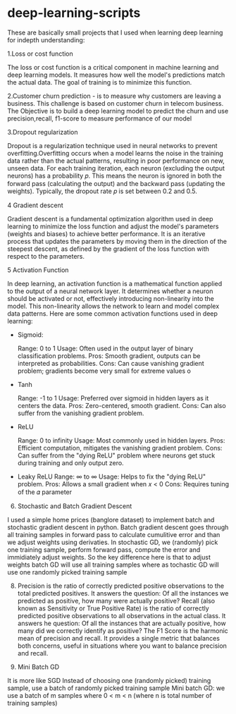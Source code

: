 # deep-learning-scripts
These are basically small projects that I used when learning deep learning for indepth understanding:

1.Loss or cost function

The loss or cost function is a critical component in machine learning and deep learning models. It measures how well the model's predictions match the actual data. The goal of training is to minimize this function.


2.Customer churn prediction - is to measure why customers are leaving a business. This challenge is based on customer churn in telecom business. The Objective is to build a deep learning model to predict the churn and use precision,recall, f1-score to measure performance of our model


3.Dropout regularization


Dropout is a regularization technique used in neural networks to prevent overfitting.Overfitting occurs when a model learns the noise in the training data rather than the actual patterns, resulting in poor performance on new, unseen data.
For each training iteration, each neuron (excluding the output neurons) has a probability 𝑝. This means the neuron is ignored in both the forward pass (calculating the output) and the backward pass (updating the weights). Typically, the dropout rate 𝑝 is set between 0.2 and 0.5.

4  Gradient descent

Gradient descent is a fundamental optimization algorithm used in deep learning to minimize the loss function and adjust the model's parameters (weights and biases) to achieve better performance. It is an iterative process that updates the parameters by moving them in the direction of the steepest descent, as defined by the gradient of the loss function with respect to the parameters.

5 Activation Function

In deep learning, an activation function is a mathematical function applied to the output of a neural network layer. It determines whether a neuron should be activated or not, effectively introducing non-linearity into the model. This non-linearity allows the network to learn and model complex data patterns. Here are some common activation functions used in deep learning:
   - Sigmoid:
     
       Range: 0 to 1
       Usage: Often used in the output layer of binary classification problems.
       Pros: Smooth gradient, outputs can be interpreted as probabilities.
       Cons: Can cause vanishing gradient problem; gradients become very small for extreme values o
     
   - Tanh
     
       Range: -1 to 1
       Usage: Preferred over sigmoid in hidden layers as it centers the data.
       Pros: Zero-centered, smooth gradient.
       Cons: Can also suffer from the vanishing gradient problem.
     
   - ReLU
     
       Range: 0 to infinity
       Usage: Most commonly used in hidden layers.
       Pros: Efficient computation, mitigates the vanishing gradient problem.
       Cons: Can suffer from the "dying ReLU" problem where neurons get stuck during training and only output zero.
     
   - Leaky ReLU
       Range: ∞ to ∞
       Usage: Helps to fix the "dying ReLU" problem.
       Pros: Allows a small gradient when 𝑥 < 0
       Cons: Requires tuning of the 𝛼 parameter

 6. Stochastic and Batch Gradient Descent
    
I used a simple home prices (banglore dataset) to implement batch and stochastic gradient descent in python. Batch gradient descent goes through  all training 
samples in forward pass to calculate cumulitive error and than we adjust weights using derivaties. In stochastic GD, we (randomly) pick one training sample, 
perform forward  pass, compute the error and immidiately adjust weights. So the key difference here is that to adjust weights batch GD will use all training 
samples where as tochastic GD will use one randomly picked training sample

8. Precision is the ratio of correctly predicted positive observations to the total predicted positives. It answers the question: Of all the instances we predicted as 
positive, how many were actually positive?
Recall (also known as Sensitivity or True Positive Rate) is the ratio of correctly predicted positive observations to all observations in the actual class. It answers 
he question: Of all the instances that are actually positive, how many did we correctly identify as positive?
The F1 Score is the harmonic mean of precision and recall. It provides a single metric that balances both concerns, useful in situations where you want to balance 
precision and recall. 


9. Mini Batch GD

It is more like SGD
Instead of choosing one (randomly picked) training sample, use a batch of randomly picked training sample
Mini batch GD: we use a batch of m samples where 0 < m < n (where n is total number of training samples)
     
